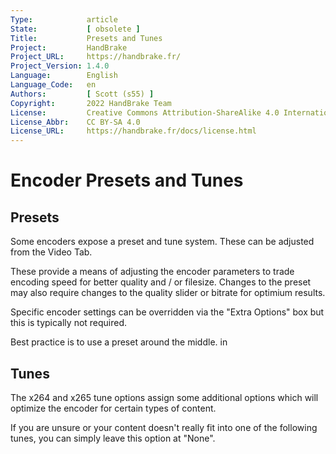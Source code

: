 ```yaml
---
Type:            article
State:           [ obsolete ]
Title:           Presets and Tunes
Project:         HandBrake
Project_URL:     https://handbrake.fr/
Project_Version: 1.4.0
Language:        English
Language_Code:   en
Authors:         [ Scott (s55) ]
Copyright:       2022 HandBrake Team
License:         Creative Commons Attribution-ShareAlike 4.0 International
License_Abbr:    CC BY-SA 4.0
License_URL:     https://handbrake.fr/docs/license.html
---
```


Encoder Presets and Tunes
==========================

Presets
--------------

Some encoders expose a preset and tune system. These can be adjusted from the Video Tab.

These provide a means of adjusting the encoder parameters to trade encoding speed for better quality and / or filesize.
Changes to the preset may also require changes to the quality slider or bitrate for optimium results. 

Specific encoder settings can be overridden via the "Extra Options" box but this is typically not required.

Best practice is to use a preset around the middle. in 

Tunes
--------------

The x264 and x265 tune options assign some additional options which will optimize the
encoder for certain types of content.

If you are unsure or your content doesn't really fit into one of the following
tunes, you can simply leave this option at "None".
